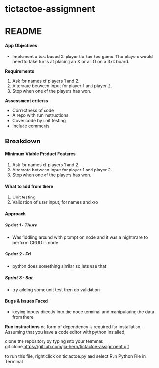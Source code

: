 # tictactoe-assigmnent

# README

#### App Objectives

- Implement a text based 2-player tic-tac-toe game. The players would need to take turns at placing an X or an O on a 3x3 board.

**Requirements**

1. Ask for names of players 1 and 2.
2. Alternate between input for player 1 and player 2.
3. Stop when one of the players has won.

**Assessment criteras**

- Correctness of code
- A repo with run instructions
- Cover code by unit testing
- Include comments

## Breakdown

#### Minimum Viable Product Features

1. Ask for names of players 1 and 2.
2. Alternate between input for player 1 and player 2.
3. Stop when one of the players has won.

#### What to add from there

1. Unit testing
2. Validation of user input, for names and x/o

#### Approach

##### Sprint 1 - Thurs

- Was fiddling around with prompt on node and it was a nightmare to perform CRUD in node

##### Sprint 2 - Fri

- python does something similar so lets use that

##### Sprint 3 - Sat

- try adding some unit test then do validation

#### Bugs & Issues Faced

- keying inputs directly into the noce terminal and manipulating the data from there

**Run instructions**
no form of dependency is required for installation.
Assuming that you have a code editor with python installed,

clone the repository by typing into your terminal: <br>
git clone https://github.com/jia-hern/tictactoe-assigmnent.git

to run this file, right click on tictactoe.py and select Run Python File in Terminal

